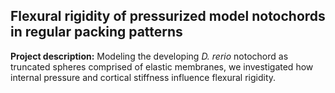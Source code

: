 ## Flexural rigidity of pressurized model notochords in regular packing patterns

**Project description:** Modeling the developing *D. rerio* notochord as truncated spheres comprised of elastic membranes, we investigated how internal pressure and cortical stiffness influence flexural rigidity. 

